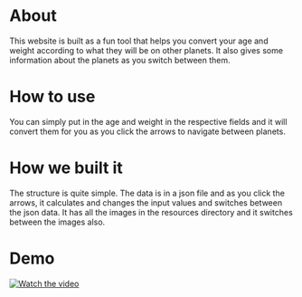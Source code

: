 # About
This website is built as a fun tool that helps you convert your age and weight according to what they will be on other planets.
It also gives some information about the planets as you switch between them.
# How to use
You can simply put in the age and weight in the respective fields and it will convert them for you as you click the arrows to navigate between planets.
# How we built it
The structure is quite simple. The data is in a json file and as you click the arrows, it calculates and changes the input values and switches between the json data. It has all the images in the resources directory and it switches between the images also.
# Demo
[![Watch the video](https://img.youtube.com/vi/UwKZ9vb3SU0/maxresdefault.jpg)](https://youtu.be/UwKZ9vb3SU0)
